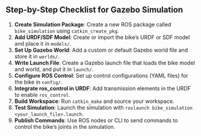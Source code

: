 ## Step-by-Step Checklist for Gazebo Simulation

1. **Create Simulation Package**: Create a new ROS package called `bike_simulation` using `catkin_create_pkg`.
2. **Add URDF/SDF Model**: Create or import the bike’s URDF or SDF model and place it in `models/`.
3. **Set Up Gazebo World**: Add a custom or default Gazebo world file and store it in `worlds/`.
4. **Write Launch File**: Create a Gazebo launch file that loads the bike model and world, and put it in `launch/`.
5. **Configure ROS Control**: Set up control configurations (YAML files) for the bike in `config/`.
6. **Integrate ros_control in URDF**: Add transmission elements in the URDF to enable `ros_control`.
7. **Build Workspace**: Run `catkin_make` and source your workspace.
8. **Test Simulation**: Launch the simulation with `roslaunch bike_simulation <your_launch_file>.launch`.
9. **Publish Commands**: Use ROS nodes or CLI to send commands to control the bike’s joints in the simulation.
